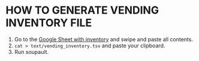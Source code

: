 # HOW TO GENERATE VENDING INVENTORY FILE

1. Go to the [Google Sheet with inventory](https://docs.google.com/spreadsheets/d/1Bijp7OaAZctC7bDpvlRT2Ax9JfMw_YYQewvTa7oyul4/edit#gid=999242138) and swipe and paste all contents.
2. `cat > text/vending_inventory.tsv` and paste your clipboard.
3. Run soupault.

